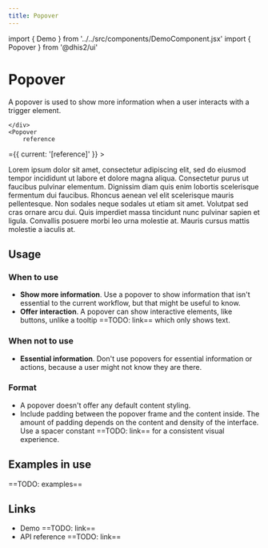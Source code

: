 ```yaml
---
title: Popover
---
```


import { Demo } from '../../src/components/DemoComponent.jsx'
import { Popover } from '@dhis2/ui'

# Popover

A popover is used to show more information when a user interacts with a trigger element.

<Demo>
    <div
        ref={{
            current: '[reference]'
        }}
        style={{
            height: 0,
            width: 0,
        }}
    >
        
    </div>
    <Popover
        reference
={{
            current: '[reference]'
        }}
    >
        <p>
            Lorem ipsum dolor sit amet, consectetur adipiscing elit, sed do eiusmod tempor incididunt ut labore et dolore magna aliqua. Consectetur purus ut faucibus pulvinar elementum. Dignissim diam quis enim lobortis scelerisque fermentum dui faucibus. Rhoncus aenean vel elit scelerisque mauris pellentesque. Non sodales neque sodales ut etiam sit amet. Volutpat sed cras ornare arcu dui. Quis imperdiet massa tincidunt nunc pulvinar sapien et ligula. Convallis posuere morbi leo urna molestie at. Mauris cursus mattis molestie a iaculis at.
        </p>
    </Popover>
</Demo>

## Usage

### When to use

-   **Show more information**. Use a popover to show information that isn't essential to the current workflow, but that might be useful to know.
-   **Offer interaction**. A popover can show interactive elements, like buttons, unlike a tooltip ==TODO: link== which only shows text.

### When not to use

-   **Essential information**. Don't use popovers for essential information or actions, because a user might not know they are there.

### Format

-   A popover doesn't offer any default content styling.
-   Include padding between the popover frame and the content inside. The amount of padding depends on the content and density of the interface. Use a spacer constant ==TODO: link== for a consistent visual experience.

## Examples in use

==TODO: examples==

## Links

-   Demo ==TODO: link==
-   API reference ==TODO: link==
